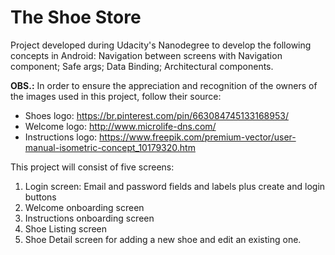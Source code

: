 # The Shoe Store

Project developed during Udacity's Nanodegree to develop the following concepts in Android: Navigation between screens with Navigation component; Safe args; Data Binding; Architectural components.

**OBS.:** In order to ensure the appreciation and recognition of the owners of the images used in this project, follow their source:
* Shoes logo: https://br.pinterest.com/pin/663084745133168953/
* Welcome logo: http://www.microlife-dns.com/
* Instructions logo: https://www.freepik.com/premium-vector/user-manual-isometric-concept_10179320.htm

This project will consist of five screens:

1. Login screen: Email and password fields and labels plus create and login buttons
2. Welcome onboarding screen
3. Instructions onboarding screen
4. Shoe Listing screen
5. Shoe Detail screen for adding a new shoe and edit an existing one.
